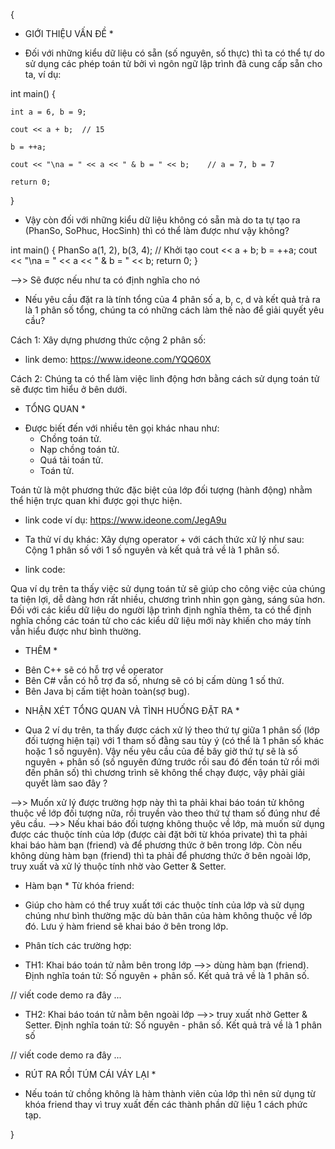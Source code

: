 {

* GIỚI THIỆU VẤN ĐỀ *
- Đối với những kiểu dữ liệu có sẵn (số nguyên, số thực) thì ta có thể tự do sử dụng các phép toán tử bởi vì ngôn ngữ lập trình đã cung cấp sẵn cho ta, ví dụ:


int main()
{

	int a = 6, b = 9;
	
	cout << a + b;	// 15
	
	b = ++a;
	
	cout << "\na = " << a << " & b = " << b;	// a = 7, b = 7
	
	return 0;
	
}


- Vậy còn đối với những kiểu dữ liệu không có sẵn mà do ta tự tạo ra (PhanSo, SoPhuc, HocSinh) thì có thể làm được như vậy không?

int main()
{
	PhanSo a(1, 2), b(3, 4); // Khởi tạo
	cout << a + b; 
	b = ++a; 
	cout << "\na = " << a << " & b = " << b; 
	return 0;
}

-->> Sẽ được nếu như ta có định nghĩa cho nó

- Nếu yêu cầu đặt ra là tính tổng của 4 phân số a, b, c, d và kết quả trả ra là 1 phân số tổng, chúng ta có những cách làm thế nào để giải quyết yêu cầu?

Cách 1: Xây dựng phương thức cộng 2 phân số:
- link demo: https://www.ideone.com/YQQ60X


Cách 2: Chúng ta có thể làm việc linh động hơn bằng cách sử dụng toán tử sẽ được tìm hiểu ở bên dưới.

* TỔNG QUAN *
- Được biết đến với nhiều tên gọi khác nhau như:
	+ Chồng toán tử.
	+ Nạp chồng toán tử.
	+ Quá tải toán tử.
	+ Toán tử.

Toán tử là một phương thức đặc biệt của lớp đối tượng (hành động) nhằm thể hiện trực quan khi được gọi thực hiện.

- link code ví dụ: https://www.ideone.com/JegA9u

- Ta thử ví dụ khác: Xây dựng operator + với cách thức xử lý như sau: Cộng 1 phân số với 1 số nguyên và kết quả trả về là 1 phân số.
- link code: 



Qua ví dụ trên ta thấy việc sử dụng toán tử sẽ giúp cho công việc của chúng ta tiện lợi, dễ dàng hơn rất nhiều, chương trình nhìn gọn gàng, sáng sủa hơn.
Đối với các kiểu dữ liệu do người lập trình định nghĩa thêm, ta có thể định nghĩa chồng các toán tử cho các kiểu dữ liệu mới này khiến cho máy tính vẫn hiểu được như bình thường.

* THÊM *
- Bên C++ sẽ có hỗ trợ về operator
- Bên C# vẫn có hỗ trợ đa số, nhưng sẽ có bị cấm dùng 1 số thứ.
- Bên Java bị cấm tiệt hoàn toàn(sợ bug).


* NHẬN XÉT TỔNG QUAN VÀ TÌNH HUỐNG ĐẶT RA *
- Qua 2 ví dụ trên, ta thấy được cách xử lý theo thứ tự giữa 1 phân số (lớp đối tượng hiện tại) với 1 tham số đằng sau tùy ý 
(có thể là 1 phân số khác hoặc 1 số nguyên).
Vậy nếu yêu cầu của đề bây giờ thứ tự sẽ là số nguyên + phân số (số nguyên đứng trước rồi sau đó đến toán tử rồi mới
đến phân số) thì chương trình sẽ không thể chạy được, vậy phải giải quyết làm sao đây ?

-->> Muốn xử lý được trường hợp này thì ta phải khai báo toán tử không thuộc về lớp đối tượng nữa, rồi truyền vào theo thứ tự tham số đúng như đề yêu cầu.
-->> Nếu khai báo đối tượng không thuộc về lớp, mà muốn sử dụng được các thuộc tính của lớp (được cài đặt bởi từ khóa private) thì ta phải khai báo hàm bạn (friend) và để phương thức ở bên trong lớp. Còn nếu không dùng hàm bạn (friend) thì ta phải để phương thức ở bên ngoài lớp, truy xuất và xử lý thuộc tính nhờ vào Getter & Setter.


* Hàm bạn *
Từ khóa friend:
- Giúp cho hàm có thể truy xuất tới các thuộc tính của lớp và sử dụng chúng như bình thường mặc dù bản thân của hàm không thuộc về lớp đó. Lưu ý hàm friend sẽ khai báo ở bên trong lớp.

* Phân tích các trường hợp:
- TH1: Khai báo toán tử nằm bên trong lớp -->> dùng hàm bạn (friend). Định nghĩa toán tử: Số nguyên + phân số. Kết quả trả về là 1 phân số.



// viết code demo ra đây ...



- TH2: Khai báo toán tử nằm bên ngoài lớp -->> truy xuất nhờ Getter & Setter. Định nghĩa toán tử: Số nguyên - phân số. Kết quả trả về là 1 phân số


// viết code demo ra đây ...



* RÚT RA RỒI TÚM CÁI VÁY LẠI *
- Nếu toán tử chồng không là hàm thành viên của lớp thì nên sử dụng từ khóa friend thay vì truy xuất đến các thành phần dữ liệu 1 cách phức tạp.

}
